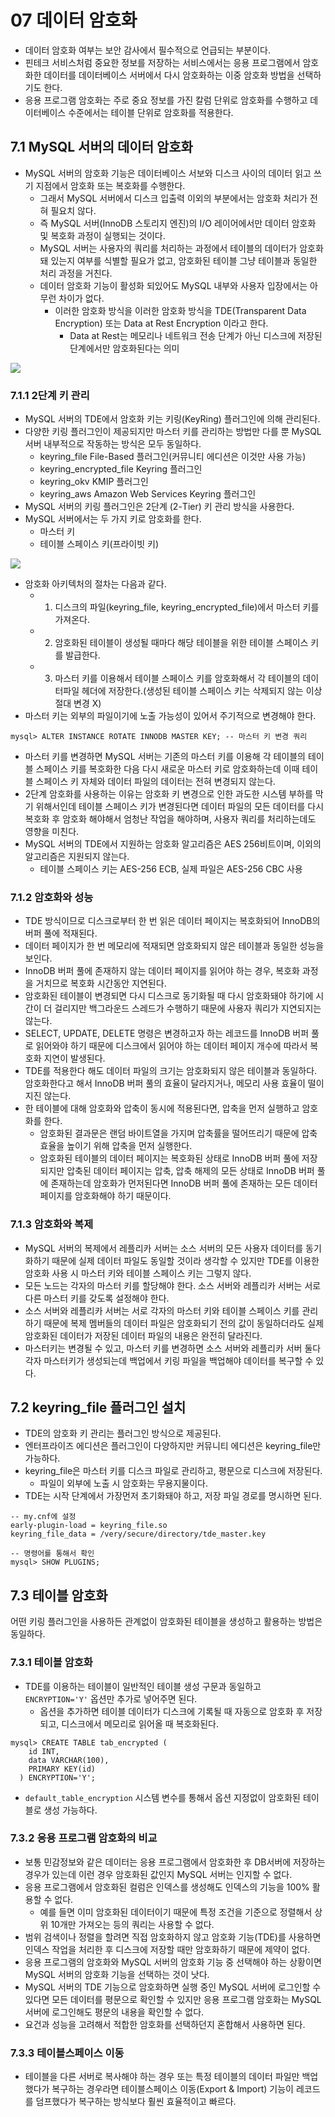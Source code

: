 # 07 데이터 암호화
* 데이터 암호화 여부는 보안 감사에서 필수적으로 언급되는 부분이다.
* 핀테크 서비스처럼 중요한 정보를 저장하는 서비스에서는 응용 프로그램에서 암호화한 데이터를 데이터베이스 서버에서 다시 암호화하는 이중 암호화 방법을 선택하기도 한다.
* 응용 프로그램 암호화는 주로 중요 정보를 가진 칼럼 단위로 암호화를 수행하고 데이터베이스 수준에서는 테이블 단위로 암호화를 적용한다.

## 7.1 MySQL 서버의 데이터 암호화
* MySQL 서버의 암호화 기능은 데이터베이스 서보와 디스크 사이의 데이터 읽고 쓰기 지점에서 암호화 또는 복호화를 수행한다.
    * 그래서 MySQL 서버에서 디스크 입출력 이외의 부분에서는 암호화 처리가 전혀 필요치 않다.
    * 즉 MySQL 서버(InnoDB 스토리지 엔진)의 I/O 레이어에서만 데이터 암호화 및 복호화 과정이 실행되는 것이다.
    * MySQL 서버는 사용자의 쿼리를 처리하는 과정에서 테이블의 데이터가 암호화돼 있는지 여부를 식별할 필요가 없고, 암호화된 테이블 그냥 테이블과 동일한 처리 과정을 거친다.
    * 데이터 암호화 기능이 활성화 되있어도 MySQL 내부와 사용자 입장에서는 아무런 차이가 없다.
      * 이러한 암호화 방식을 이러한 암호화 방식을 TDE(Transparent Data Encryption) 또는 Data at Rest Encryption 이라고 한다.
        * Data at Rest는 메모리나 네트워크 전송 단계가 아닌 디스크에 저장된 단계에서만 암호화된다는 의미

<img src="./그림 7.1.png">

### 7.1.1 2단계 키 관리
* MySQL 서버의 TDE에서 암호화 키는 키링(KeyRing) 플러그인에 의해 관리된다.
* 다양한 키링 플러그인이 제공되지만 마스터 키를 관리하는 방법만 다를 뿐 MySQL 서버 내부적으로 작동하는 방식은 모두 동일하다.
  * keyring_file File-Based 플러그인(커뮤니티 에디션은 이것만 사용 가능)
  * keyring_encrypted_file Keyring 플러그인
  * keyring_okv KMIP 플러그인
  * keyring_aws Amazon Web Services Keyring 플러그인
* MySQL 서버의 키링 플러그인은 2단계 (2-Tier) 키 관리 방식을 사용한다.
* MySQL 서버에서는 두 가지 키로 암호화를 한다.
  * 마스터 키
  * 테이블 스페이스 키(프라이빗 키)

<img src="./그림 7.2.png">

* 암호화 아키텍처의 절차는 다음과 같다.
  * 1. 디스크의 파일(keyring_file, keyring_encrypted_file)에서 마스터 키를 가져온다.
  * 2. 암호화된 테이블이 생성될 때마다 해당 테이블을 위한 테이블 스페이스 키를 발급한다.
  * 3. 마스터 키를 이용해서 테이블 스페이스 키를 암호화해서 각 테이블의 데이터파일 헤더에 저장한다.(생성된 테이블 스페이스 키는 삭제되지 않는 이상 절대 변경 X)
* 마스터 키는 외부의 파일이기에 노출 가능성이 있어서 주기적으로 변경해야 한다.
```
mysql> ALTER INSTANCE ROTATE INNODB MASTER KEY; -- 마스터 키 변경 쿼리
```
* 마스터 키를 변경하면 MySQL 서버는 기존의 마스터 키를 이용해 각 테이블의 테이블 스페이스 키를 복호화한 다음 다시 새로운 마스터 키로 암호화하는데 이때 테이블 스페이스 키 자체와 데이터 파일의 데이터는 전혀 변경되지 않는다.
* 2단계 암호화를 사용하는 이유는 암호화 키 변경으로 인한 과도한 시스템 부하를 막기 위해서인데 테이블 스페이스 키가 변경된다면 데이터 파일의 모든 데이터를 다시 복호화 후 암호화 해야해서 엄청난 작업을 해야하며, 사용자 쿼리를 처리하는데도 영향을 미친다.
* MySQL 서버의 TDE에서 지원하는 암호화 알고리즘은 AES 256비트이며, 이외의 알고리즘은 지원되지 않는다.
  * 테이블 스페이스 키는 AES-256 ECB, 실제 파일은 AES-256 CBC 사용

### 7.1.2 암호화와 성능
* TDE 방식이므로 디스크로부터 한 번 읽은 데이터 페이지는 복호화되어 InnoDB의 버퍼 풀에 적재된다.
* 데이터 페이지가 한 번 메모리에 적재되면 암호화되지 않은 테이블과 동일한 성능을 보인다.
* InnoDB 버퍼 풀에 존재하지 않는 데이터 페이지를 읽어야 하는 경우, 복호화 과정을 거치므로 복호화 시간동안 지연된다.
* 암호화된 테이블이 변경되면 다시 디스크로 동기화될 때 다시 암호화돼야 하기에 시간이 더 걸리지만 백그라운드 스레드가 수행하기 때문에 사용자 쿼리가 지연되지는 않는다.
* SELECT, UPDATE, DELETE 명령은 변경하고자 하는 레코드를 InnoDB 버퍼 풀로 읽어와야 하기 때문에 디스크에서 읽어야 하는 데이터 페이지 개수에 따라서 복호화 지연이 발생된다.
* TDE를 적용한다 해도 데이터 파일의 크기는 암호화되지 않은 테이블과 동일하다. 암호화한다고 해서 InnoDB 버퍼 풀의 효율이 달라지거나, 메모리 사용 효율이 떨이지진 않는다.
* 한 테이블에 대해 암호화와 압축이 동시에 적용된다면, 압축을 먼저 실행하고 암호화를 한다.
  * 암호화된 결과문은 랜덤 바이트열을 가지며 압축률을 떨어뜨리기 때문에 압축 효율을 높이기 위해 압축을 먼저 실행한다. 
  * 암호화된 테이블의 데이터 페이지는 복호화된 상태로 InnoDB 버퍼 풀에 저장되지만 압축된 데이터 페이지는 압축, 압축 해제의 모든 상태로 InnoDB 버퍼 풀에 존재하는데 암호화가 먼저된다면 InnoDB 버퍼 풀에 존재하는 모든 데이터 페이지를 암호화해야 하기 때문이다.

### 7.1.3 암호화와 복제
* MySQL 서버의 복제에서 레플리카 서버는 소스 서버의 모든 사용자 데이터를 동기화하기 때문에 실제 데이터 파일도 동일할 것이라 생각할 수 있지만 TDE를 이용한 암호화 사용 시 마스터 키와 테이블 스페이스 키는 그렇지 않다.
* 모든 노드는 각자의 마스터 키를 할당해야 한다. 소스 서버와 레플리카 서버는 서로 다른 마스터 키를 갖도록 설정해야 한다.
* 소스 서버와 레플리카 서버는 서로 각자의 마스터 키와 테이블 스페이스 키를 관리하기 때문에 복제 멤버들의 데이터 파일은 암호화되기 전의 값이 동일하더라도 실제 암호화된 데이터가 저장된 데이터 파일의 내용은 완전히 달라진다.
* 마스터키는 변경될 수 있고, 마스터 키를 변경하면 소스 서버와 레플리카 서버 둘다 각자 마스터키가 생성되는데 백업에서 키링 파일을 백업해야 데이터를 복구할 수 있다.

## 7.2 keyring_file 플러그인 설치
* TDE의 암호화 키 관리는 플러그인 방식으로 제공된다.
* 엔터프라이즈 에디션은 플러그인이 다양하지만 커뮤니티 에디션은 keyring_file만 가능하다.
* keyring_file은 마스터 키를 디스크 파일로 관리하고, 평문으로 디스크에 저장된다.
  * 파일이 외부에 노출 시 암호화는 무용지물이다.
* TDE는 시작 단계에서 가장먼저 초기화돼야 하고, 저장 파일 경로를 명시하면 된다.
```
-- my.cnf에 설정
early-plugin-load = keyring_file.so
keyring_file_data = /very/secure/directory/tde_master.key
```
```
-- 명령어를 통해서 확인
mysql> SHOW PLUGINS;
```

## 7.3 테이블 암호화
어떤 키링 플러그인을 사용하든 관계없이 암호화된 테이블을 생성하고 활용하는 방법은 동일하다.

### 7.3.1 테이블 암호화
* TDE를 이용하는 테이블이 일반적인 테이블 생성 구문과 동일하고 `ENCRYPTION='Y'` 옵션만 추가로 넣어주면 된다.
  * 옵션을 추가하면 테이블 데이터가 디스크에 기록될 때 자동으로 암호화 후 저장되고, 디스크에서 메모리로 읽어올 때 복호화된다.
```
mysql> CREATE TABLE tab_encrypted ( 
    id INT,
    data VARCHAR(100),
    PRIMARY KEY(id)
  ) ENCRYPTION='Y';
```
* `default_table_encryption` 시스템 변수를 통해서 옵션 지정없이 암호화된 테이블로 생성 가능하다.

### 7.3.2 응용 프로그램 암호화의 비교
* 보통 민감정보와 같은 데이터는 응용 프로그램에서 암호화한 후 DB서버에 저장하는 경우가 있는데 이런 경우 암호화된 값인지 MySQL 서버는 인지할 수 없다.
* 응용 프로그램에서 암호화된 컬럼은 인덱스를 생성해도 인덱스의 기능을 100% 활용할 수 없다.
  * 예를 들면 이미 암호화된 데이터이기 때문에 특정 조건을 기준으로 정렬해서 상위 10개만 가져오는 등의 쿼리는 사용할 수 없다.
* 범위 검색이나 정렬을 할려면 직접 암호화하지 않고 암호화 기능(TDE)를 사용하면 인덱스 작업을 처리한 후 디스크에 저장할 때만 암호화하기 때문에 제약이 없다.
* 응용 프로그램의 암호화와 MySQL 서버의 암호화 기능 중 선택해야 하는 상황이면 MySQL 서버의 암호화 기능을 선택하는 것이 낫다.
* MySQL 서버의 TDE 기능으로 암호화하면 실행 중인 MySQL 서버에 로그인할 수 있다면 모든 데이터를 평문으로 확인할 수 있지만 응용 프로그램 암호화는 MySQL 서버에 로그인해도 평문의 내용을 확인할 수 없다.
* 요건과 성능을 고려해서 적합한 암호화를 선택하던지 혼합해서 사용하면 된다.

### 7.3.3 테이블스페이스 이동
* 테이블을 다른 서버로 복사해야 하는 경우 또는 특정 테이블의 데이터 파일만 백업했다가 복구하는 경우라면 테이블스페이스 이동(Export & Import) 기능이 레코드를 덤프했다가 복구하는 방식보다 훨씬 효율적이고 빠르다.
